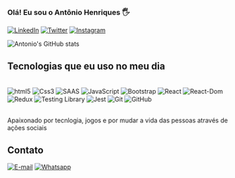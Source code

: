 ### Olá! Eu sou o Antônio Henriques 🖐️

[![LinkedIn](https://img.shields.io/badge/LinkedIn-0077B5?style=for-the-badge&logo=linkedin&logoColor=white)](https://www.linkedin.com/in/antonionetodev/)
[![Twitter](https://img.shields.io/badge/Twitter-1DA1F2?style=for-the-badge&logo=twitter&logoColor=white)](https://twitter.com/Tonhodavala)
[![Instagram](https://img.shields.io/badge/Instagram-E4405F?style=for-the-badge&logo=instagram&logoColor=white)](https://www.instagram.com/henriquesnogueira/)


![Antonio's GitHub stats](https://github-readme-stats.vercel.app/api?username=antonionogueiraneto&show_icons=true&theme=dracula)


## Tecnologias que eu uso no meu dia

<div style="display: inline_block"><br>
    <img align="center" src="https://img.shields.io/badge/HTML5-E34F26?style=for-the-badge&logo=html5&logoColor=white" alt="html5">
    <img align="center" src="https://img.shields.io/badge/CSS3-1572B6?style=for-the-badge&logo=css3&logoColor=white" alt="Css3">
    <img align="center" src=https://img.shields.io/badge/Sass-CC6699?style=for-the-badge&logo=sass&logoColor=white alt="SAAS">
    <img align="center" src="https://img.shields.io/badge/JavaScript-F7DF1E?style=for-the-badge&logo=javascript&logoColor=black" alt="JavaScript">
    <img align="center" src="https://img.shields.io/badge/Bootstrap-563D7C?style=for-the-badge&logo=bootstrap&logoColor=white" alt="Bootstrap">
    <img align="center" src="https://img.shields.io/badge/React-20232A?style=for-the-badge&logo=react&logoColor=61DAFB" alt="React">
    <img align="center" src="https://img.shields.io/badge/React_Router-CA4245?style=for-the-badge&logo=react-router&logoColor=white" alt="React-Dom">
    <img align="center" src="https://img.shields.io/badge/Redux-593D88?style=for-the-badge&logo=redux&logoColor=white" alt="Redux">
    <img align="center" src="https://img.shields.io/badge/testing%20library-323330?style=for-the-badge&logo=testing-library&logoColor=red" alt="Testing Library">
    <img align="center" src="https://img.shields.io/badge/Jest-323330?style=for-the-badge&logo=Jest&logoColor=white" alt="Jest">
    <img align="center" src="https://img.shields.io/badge/git-%23F05033.svg?style=for-the-badge&logo=git&logoColor=white" alt="Git">
    <img align="center" src="https://img.shields.io/badge/GitHub-100000?style=for-the-badge&logo=github&logoColor=white" alt="GitHub">
</div>

<br>

Apaixonado por tecnlogia, jogos e por mudar a vida das pessoas através de ações sociais

## Contato
[![E-mail](https://img.shields.io/badge/Gmail-D14836?style=for-the-badge&logo=gmail&logoColor=white)](mailto:antonio.nogueiraneto@hotmail.com)
[![Whatsapp](https://img.shields.io/badge/WhatsApp-25D366?style=for-the-badge&logo=whatsapp&logoColor=white)](https://wa.me/5531998964792)



